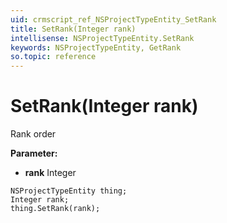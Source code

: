 ```yaml
---
uid: crmscript_ref_NSProjectTypeEntity_SetRank
title: SetRank(Integer rank)
intellisense: NSProjectTypeEntity.SetRank
keywords: NSProjectTypeEntity, GetRank
so.topic: reference
---
```


# SetRank(Integer rank)

Rank order

**Parameter:** 
* **rank** Integer

```crmscript
NSProjectTypeEntity thing;
Integer rank;
thing.SetRank(rank);
```

